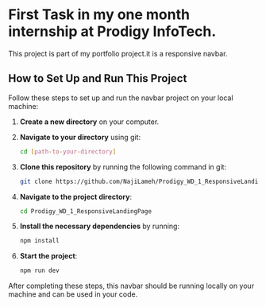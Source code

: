 # First Task in my one month internship at Prodigy InfoTech.

This project is part of my portfolio project.it is a responsive navbar.

## How to Set Up and Run This Project

Follow these steps to set up and run the navbar project on your local machine:

1. **Create a new directory** on your computer.
   
2. **Navigate to your directory** using git:
   ```bash
   cd [path-to-your-directory]
   ```
3. **Clone this repository** by running the following command in git:
   ```bash
   git clone https://github.com/NajiLameh/Prodigy_WD_1_ResponsiveLandingPage.git
   ```
4. **Navigate to the project directory**:
   ```bash
   cd Prodigy_WD_1_ResponsiveLandingPage
   ```
5. **Install the necessary dependencies** by running:
   ```bash
   npm install
   ```
7. **Start the project**:
   ```bash
   npm run dev
   ```

After completing these steps, this navbar should be running locally on your machine and can be used in your code.
